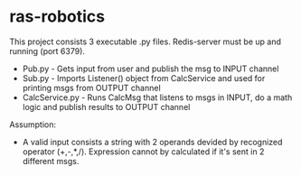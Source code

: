 # ras-robotics

This project consists 3 executable .py files.
Redis-server must be up and running (port 6379).

* Pub.py - Gets input from user and publish the msg to INPUT channel
* Sub.py - Imports Listener() object from CalcService and used for printing msgs from OUTPUT channel
* CalcService.py - Runs CalcMsg that listens to msgs in INPUT, do a math logic and publish results to OUTPUT channel

Assumption: 
* A valid input consists a string with 2 operands devided by recognized operator (+,-,*,/). Expression cannot by calculated if it's 
sent in 2 different msgs.
